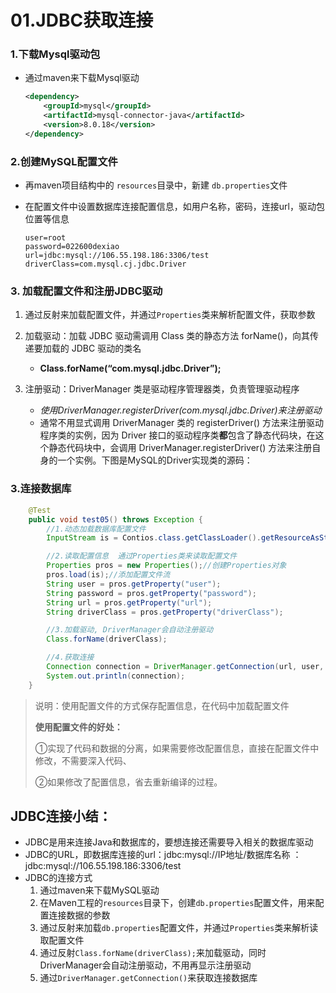 # 01.JDBC获取连接

### 1.下载Mysql驱动包

- 通过maven来下载Mysql驱动

  ```xml
  <dependency>
      <groupId>mysql</groupId>
      <artifactId>mysql-connector-java</artifactId>
      <version>8.0.18</version>
  </dependency>
  ```

### 2.创建MySQL配置文件

- 再maven项目结构中的 `resources`目录中，新建 `db.properties`文件

- 在配置文件中设置数据库连接配置信息，如用户名称，密码，连接url，驱动包位置等信息

  ```properties
  user=root
  password=022600dexiao
  url=jdbc:mysql://106.55.198.186:3306/test
  driverClass=com.mysql.cj.jdbc.Driver
  ```

### 3. 加载配置文件和注册JDBC驱动

1. 通过反射来加载配置文件，并通过`Properties`类来解析配置文件，获取参数
2. 加载驱动：加载 JDBC 驱动需调用 Class 类的静态方法 forName()，向其传递要加载的 JDBC 驱动的类名

   - **Class.forName(“com.mysql.jdbc.Driver”);**
3. 注册驱动：DriverManager 类是驱动程序管理器类，负责管理驱动程序
   - *使用DriverManager.registerDriver(com.mysql.jdbc.Driver)来注册驱动*
   - 通常不用显式调用 DriverManager 类的 registerDriver() 方法来注册驱动程序类的实例，因为 Driver 接口的驱动程序类**都**包含了静态代码块，在这个静态代码块中，会调用 DriverManager.registerDriver() 方法来注册自身的一个实例。下图是MySQL的Driver实现类的源码：

### 3.连接数据库

```java
    @Test
    public void test05() throws Exception {
        //1.动态加载数据库配置文件
        InputStream is = Contios.class.getClassLoader().getResourceAsStream("db.properties");

        //2.读取配置信息  通过Properties类来读取配置文件
        Properties pros = new Properties();//创建Properties对象
        pros.load(is);//添加配置文件流
        String user = pros.getProperty("user");
        String password = pros.getProperty("password");
        String url = pros.getProperty("url");
        String driverClass = pros.getProperty("driverClass");

        //3.加载驱动, DriverManager会自动注册驱动
        Class.forName(driverClass);

        //4.获取连接
        Connection connection = DriverManager.getConnection(url, user, password);
        System.out.println(connection);
    }
```

> 说明：使用配置文件的方式保存配置信息，在代码中加载配置文件
>
> **使用配置文件的好处：**
>
> ①实现了代码和数据的分离，如果需要修改配置信息，直接在配置文件中修改，不需要深入代码、
>
> ②如果修改了配置信息，省去重新编译的过程。



## JDBC连接小结：

- JDBC是用来连接Java和数据库的，要想连接还需要导入相关的数据库驱动
- JDBC的URL，即数据库连接的url：jdbc:mysql://IP地址/数据库名称 ：jdbc:mysql://106.55.198.186:3306/test
- JDBC的连接方式
  1. 通过maven来下载MySQL驱动
  2. 在Maven工程的`resources`目录下，创建`db.properties`配置文件，用来配置连接数据的参数
  3. 通过反射来加载`db.properties`配置文件，并通过`Properties`类来解析读取配置文件
  4. 通过反射`Class.forName(driverClass);`来加载驱动，同时DriverManager会自动注册驱动，不用再显示注册驱动
  5. 通过`DriverManager.getConnection()`来获取连接数据库


